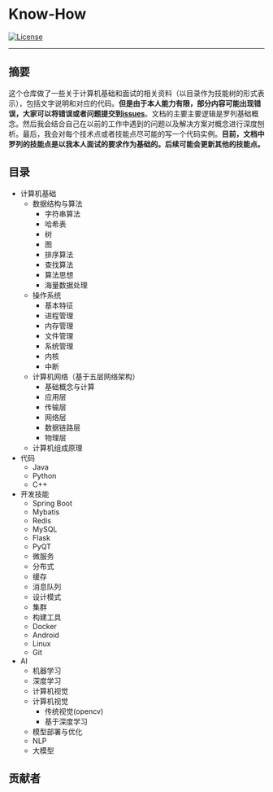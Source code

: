 # Know-How

<p align="lift">
  <a href="https://opensource.org/licenses/MIT"><img src="https://img.shields.io/badge/License-MIT-4caf50.svg" alt="License"></a>
</a>
</p>

---

## 摘要

这个仓库做了一些关于计算机基础和面试的相关资料（以目录作为技能树的形式表示），包括文字说明和对应的代码。**但是由于本人能力有限，部分内容可能出现错误，大家可以将错误或者问题提交到[issues](https://github.com/lizhunan/know-how/issues)**。文档的主要主要逻辑是罗列基础概念。然后我会结合自己在以前的工作中遇到的问题以及解决方案对概念进行深度刨析。最后，我会对每个技术点或者技能点尽可能的写一个代码实例。**目前，文档中罗列的技能点是以我本人面试的要求作为基础的。后续可能会更新其他的技能点。**

## 目录

- 计算机基础
    - 数据结构与算法
        - 字符串算法
        - 哈希表
        - 树
        - 图
        - 排序算法
        - 查找算法
        - 算法思想
        - 海量数据处理
    - 操作系统
        - 基本特征
        - 进程管理
        - 内存管理
        - 文件管理
        - 系统管理
        - 内核
        - 中断
    - 计算机网络（基于五层网络架构）
        - 基础概念与计算
        - 应用层
        - 传输层
        - 网络层
        - 数据链路层
        - 物理层
    - 计算机组成原理
- 代码
    - Java
    - Python
    - C++
- 开发技能
    - Spring Boot
    - Mybatis
    - Redis
    - MySQL
    - Flask
    - PyQT
    - 微服务
	- 分布式
	- 缓存
	- 消息队列
	- 设计模式
	- 集群
	- 构建工具
	- Docker
	- Android
	- Linux
	- Git
- AI
    - 机器学习
    - 深度学习
    - 计算机视觉
    - 计算机视觉
        - 传统视觉(opencv)
        - 基于深度学习
    - 模型部署与优化
    - NLP
    - 大模型

## 贡献者
